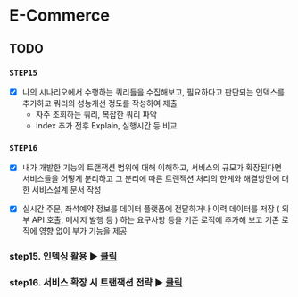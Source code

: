 # E-Commerce

## TODO

### **`STEP15`**

 - [x] 나의 시나리오에서 수행하는 쿼리들을 수집해보고, 필요하다고 판단되는 인덱스를 추가하고 쿼리의 성능개선 정도를 작성하여 제출
   - 자주 조회하는 쿼리, 복잡한 쿼리 파악
   - Index 추가 전후 Explain, 실행시간 등 비교


### **`STEP16`**

  - [x] 내가 개발한 기능의 트랜잭션 범위에 대해 이해하고, 서비스의 규모가 확장된다면 서비스들을 어떻게 분리하고 그 분리에 따른 트랜잭션 처리의 한계와 해결방안에 대한 서비스설계 문서 작성
  - [x] 실시간 주문, 좌석예약 정보를 데이터 플랫폼에 전달하거나 이력 데이터를 저장 ( 외부 API 호출, 메세지 발행 등 ) 하는 요구사항 등을 기존 로직에 추가해 보고 기존 로직에 영향 없이 부가 기능을 제공


### step15. 인덱싱 활용 ▶ [클릭 ](docs/indexing.md)

### step16. 서비스 확장 시 트랜잭션 전략 ▶ [클릭 ](docs/transaction.md)


